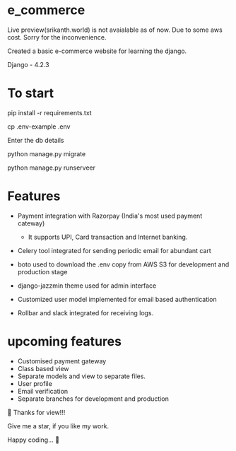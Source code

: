 # e_commerce 
Live preview(srikanth.world) is not avaialable as of now. Due to some aws cost. Sorry for the inconvenience.

Created a basic e-commerce website for learning the django.

Django - 4.2.3

# To start
pip install -r requirements.txt

cp .env-example .env

Enter the db details

python manage.py migrate

python manage.py runserveer

# Features

- Payment integration with Razorpay (India's most used payment cateway)
  - It supports UPI, Card transaction and Internet banking.


- Celery tool integrated for sending periodic email for abundant cart


- boto used to download the .env copy from AWS S3 for development and production stage



- django-jazzmin theme used for admin interface


- Customized user model implemented for email based authentication


- Rollbar and slack integrated for receiving logs.

# upcoming features

- Customised payment gateway
- Class based view
- Separate models and view to separate files.
- User profile
- Email verification
- Separate branches for development and production

 🙏 Thanks for view!!!

Give me a star, if you like my work.

Happy coding... 👋
